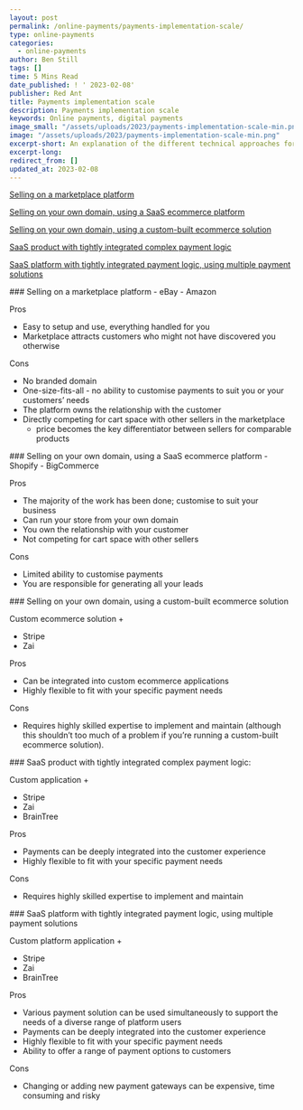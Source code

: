 ```yaml
---
layout: post
permalink: /online-payments/payments-implementation-scale/
type: online-payments
categories: 
  - online-payments
author: Ben Still
tags: []
time: 5 Mins Read
date_published: ! ' 2023-02-08'
publisher: Red Ant
title: Payments implementation scale
description: Payments implementation scale
keywords: Online payments, digital payments
image_small: "/assets/uploads/2023/payments-implementation-scale-min.png"
image: "/assets/uploads/2023/payments-implementation-scale-min.png"
excerpt-short: An explanation of the different technical approaches for implementing online payments, from a simple shop on eBay through to a more scalable and custom technical platform.
excerpt-long:
redirect_from: []
updated_at: 2023-02-08
---
```


[Selling on a marketplace platform](#selling-on-a-marketplace-platform)

[Selling on your own domain, using a SaaS ecommerce platform](#using-a-saas-ecomerce-platform)

[Selling on your own domain, using a custom-built ecommerce solution](#using-a-custom-built-ecommerce-solution)

[SaaS product with tightly integrated complex payment logic](#saas-product-complex-payment-logic)

[SaaS platform with tightly integrated payment logic, using multiple payment solutions](#saas-platform-multiple-payment-solutions)

<div id="selling-on-a-marketplace-platform"></div>
### Selling on a marketplace platform  
- eBay
- Amazon

Pros
- Easy to setup and use, everything handled for you
- Marketplace attracts customers who might not have discovered you otherwise

Cons
- No branded domain
- One-size-fits-all - no ability to customise payments to suit you or your customers’ needs
- The platform owns the relationship with the customer
- Directly competing for cart space with other sellers in the marketplace
  - price becomes the key differentiator between sellers for comparable products

<div id="using-a-saas-ecomerce-platform"></div>
### Selling on your own domain, using a SaaS ecommerce platform
- Shopify
- BigCommerce

Pros
- The majority of the work has been done; customise to suit your business 
- Can run your store from your own domain
- You own the relationship with your customer
- Not competing for cart space with other sellers

Cons
- Limited ability to customise payments
- You are responsible for generating all your leads

<div id="using-a-custom-built-ecommerce-solution"></div>
### Selling on your own domain, using a custom-built ecommerce solution

Custom ecommerce solution +
- Stripe
- Zai

Pros
- Can be integrated into custom ecommerce applications
- Highly flexible to fit with your specific payment needs

Cons
- Requires highly skilled expertise to implement and maintain (although this shouldn’t too much of a problem if you’re running a custom-built ecommerce solution).

<div id="saas-product-complex-payment-logic"></div>
### SaaS product with tightly integrated complex payment logic: 

Custom application +
- Stripe
- Zai
- BrainTree

Pros
- Payments can be deeply integrated into the customer experience   
- Highly flexible to fit with your specific payment needs

Cons
- Requires highly skilled expertise to implement and maintain

<div id="saas-platform-multiple-payment-solutions"></div>
### SaaS platform with tightly integrated payment logic, using multiple payment solutions

Custom platform application +
- Stripe
- Zai
- BrainTree

Pros
- Various payment solution can be used simultaneously to support the needs of a diverse range of platform users
- Payments can be deeply integrated into the customer experience   
- Highly flexible to fit with your specific payment needs
- Ability to offer a range of payment options to customers 

Cons
- Changing or adding new payment gateways can be expensive, time consuming and risky


